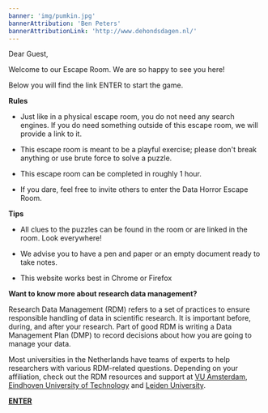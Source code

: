 ```yaml
---
banner: 'img/pumkin.jpg'
bannerAttribution: 'Ben Peters'
bannerAttributionLink: 'http://www.dehondsdagen.nl/'
---
```


Dear Guest,

Welcome to our Escape Room. We are so happy to see you here!

Below you will find the link ENTER to start the game.

**Rules**

-   Just like in a physical escape room, you do not need any search
    engines. If you do need something outside of this escape room, we
    will provide a link to it.

-   This escape room is meant to be a playful exercise; please don\'t
    break anything or use brute force to solve a puzzle.

-   This escape room can be completed in roughly 1 hour.

-   If you dare, feel free to invite others to enter the Data Horror
    Escape Room.

**Tips**

-   All clues to the puzzles can be found in the room or are linked in
    the room. Look everywhere!

-   We advise you to have a pen and paper or an empty document ready to
    take notes.

-   This website works best in Chrome or Firefox

**Want to know more about research data management?**

Research Data Management (RDM) refers to a set of practices to ensure
responsible handling of data in scientific research. It is important
before, during, and after your research. Part of good RDM is writing a
Data Management Plan (DMP) to record decisions about how you are going
to manage your data.

Most universities in the Netherlands have teams of experts to help
researchers with various RDM-related questions. Depending on your
affiliation, check out the RDM resources and support at [VU Amsterdam](https://libguides.vu.nl/rdm),
[Eindhoven University of Technology](https://www.tue.nl/rdm) and
[Leiden University](https://www.library.universiteitleiden.nl/researchers/data-management).

[**ENTER**](/intro/)
